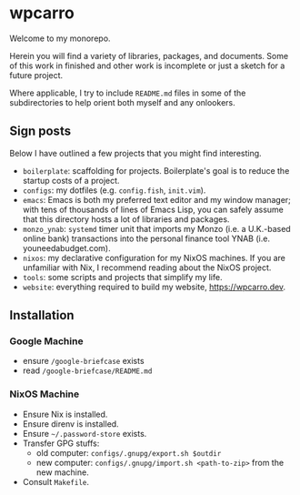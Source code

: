 # wpcarro

Welcome to my monorepo.

Herein you will find a variety of libraries, packages, and documents. Some of
this work in finished and other work is incomplete or just a sketch for a
future project.

Where applicable, I try to include `README.md` files in some of the
subdirectories to help orient both myself and any onlookers.

## Sign posts

Below I have outlined a few projects that you might find interesting.

- `boilerplate`: scaffolding for projects. Boilerplate's goal is to reduce the
  startup costs of a project.
- `configs`: my dotfiles (e.g. `config.fish`, `init.vim`).
- `emacs`: Emacs is both my preferred text editor and my window manager; with
  tens of thousands of lines of Emacs Lisp, you can safely assume that this
  directory hosts a lot of libraries and packages.
- `monzo_ynab`: `systemd` timer unit that imports my Monzo (i.e. a U.K.-based
  online bank) transactions into the personal finance tool YNAB (i.e.
  youneedabudget.com).
- `nixos`: my declarative configuration for my NixOS machines. If you are
  unfamiliar with Nix, I recommend reading about the NixOS project.
- `tools`: some scripts and projects that simplify my life.
- `website`: everything required to build my website, https://wpcarro.dev.

## Installation

### Google Machine

- ensure `/google-briefcase` exists
- read `/google-briefcase/README.md`

### NixOS Machine

- Ensure Nix is installed.
- Ensure direnv is installed.
- Ensure `~/.password-store` exists.
- Transfer GPG stuffs:
  - old computer: `configs/.gnupg/export.sh $outdir`
  - new computer: `configs/.gnupg/import.sh <path-to-zip>`
  from the new machine.
- Consult `Makefile`.
